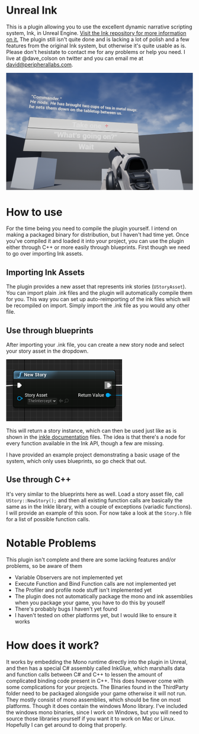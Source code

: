 # Unreal Ink

This is a plugin allowing you to use the excellent dynamic narrative scripting system, Ink, in Unreal Engine. [Visit the Ink repository for more information on it.](https://github.com/inkle/ink) The plugin still isn't quite done and is lacking a lot of polish and a few features from the original Ink system, but otherwise it's quite usable as is. Please don't hesistate to contact me for any problems or help you need. I live at @dave_colson on twitter and you can email me at david@peripherallabs.com.

![Example Project](Documentation/Example.png)

# How to use 

For the time being you need to compile the plugin yourself. I intend on making a packaged binary for distribution, but I haven't had time yet. Once you've compiled it and loaded it into your project, you can use the plugin either through C++ or more easily through blueprints. First though we need to go over importing Ink assets. 

## Importing Ink Assets

The plugin provides a new asset that represents ink stories (`UStoryAsset`). You can import plain .ink files and the plugin will automatically compile them for you. This way you can set up auto-reimporting of the ink files which will be recompiled on import. Simply import the .ink file as you would any other file.

## Use through blueprints

After importing your .ink file, you can create a new story node and select your story asset in the dropdown.

![New Story](Documentation/NewStoryNode.png)

This will return a story instance, which can then be used just like as is shown in the [inkle documentation](https://github.com/inkle/ink/blob/master/Documentation/RunningYourInk.md) files. The idea is that there's a node for every function available in the Ink API, though a few are missing.

I have provided an example project demonstrating a basic usage of the system, which only uses blueprints, so go check that out.

## Use through C++

It's very similar to the blueprints here as well. Load a story asset file, call `UStory::NewStory();` and then all existing function calls are basically the same as in the Inkle library, with a couple of exceptions (variadic functions). I will provide an example of this soon. For now take a look at the `Story.h` file for a list of possible function calls.

# Notable Problems

This plugin isn't complete and there are some lacking features and/or problems, so be aware of them

- Variable Observers are not implemented yet
- Execute Function and Bind Function calls are not implemented yet
- The Profiler and profile node stuff isn't implemented yet
- The plugin does not automatically package the mono and ink assemblies when you package your game, you have to do this by youself
- There's probably bugs I haven't yet found
- I haven't tested on other platforms yet, but I would like to ensure it works

# How does it work?

It works by embedding the Mono runtime directly into the plugin in Unreal, and then has a special C# assembly called InkGlue, which marshalls data and function calls between C# and C++ to lessen the amount of complicated binding code present in C++. This does however come with some complications for your projects. The Binaries found in the ThirdParty folder need to be packaged alongside your game otherwise it will not run. They mostly consist of mono assemblies, which should be fine on most platforms. Though it does contain the windows Mono library. I've included the windows mono binaries, since I work on Windows, but you will need to source those libraries yourself if you want it to work on Mac or Linux. Hopefully I can get around to doing that properly. 